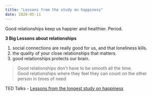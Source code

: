 ```yaml
---
title: "Lessons from the study on happiness"
date: 2020-05-11
---
```

Good relationships keep us happier and healthier. Period.


**3 Big Lessons about relationships**
1. social connections are really good for us, and that loneliness kills. 
2. the quality of your close relationships that matters.
3. good relationships protects our brain. 

> Good relationships don't have to be smooth all the time.   
> Good relationships where they feel they can count on the other person in times of need

TED Talks - 
[Lessons from the longest study on happiness](https://www.ted.com/talks/robert_waldinger_what_makes_a_good_life_lessons_from_the_longest_study_on_happiness)
